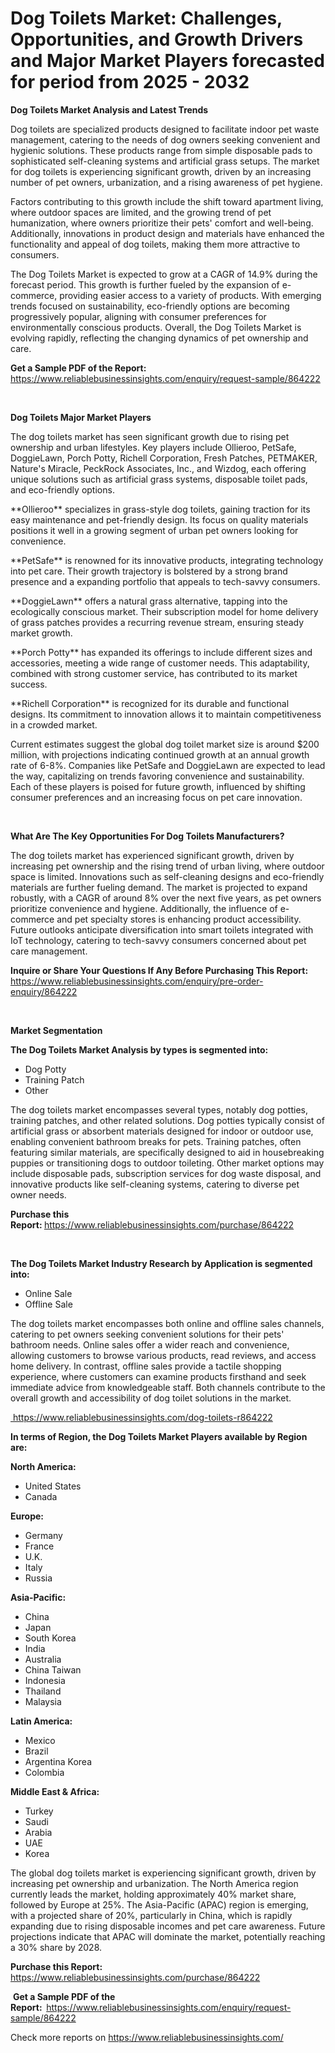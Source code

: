 <p><h1>Dog Toilets Market: Challenges, Opportunities, and Growth Drivers and Major Market Players forecasted for period from 2025 - 2032</h1></p><p><strong>Dog Toilets Market Analysis and Latest Trends</strong></p>
<p><p>Dog toilets are specialized products designed to facilitate indoor pet waste management, catering to the needs of dog owners seeking convenient and hygienic solutions. These products range from simple disposable pads to sophisticated self-cleaning systems and artificial grass setups. The market for dog toilets is experiencing significant growth, driven by an increasing number of pet owners, urbanization, and a rising awareness of pet hygiene.</p><p>Factors contributing to this growth include the shift toward apartment living, where outdoor spaces are limited, and the growing trend of pet humanization, where owners prioritize their pets' comfort and well-being. Additionally, innovations in product design and materials have enhanced the functionality and appeal of dog toilets, making them more attractive to consumers.</p><p>The Dog Toilets Market is expected to grow at a CAGR of 14.9% during the forecast period. This growth is further fueled by the expansion of e-commerce, providing easier access to a variety of products. With emerging trends focused on sustainability, eco-friendly options are becoming progressively popular, aligning with consumer preferences for environmentally conscious products. Overall, the Dog Toilets Market is evolving rapidly, reflecting the changing dynamics of pet ownership and care.</p></p>
<p><strong>Get a Sample PDF of the Report:&nbsp;</strong> <a href="https://www.reliablebusinessinsights.com/enquiry/request-sample/864222?utm_campaign=2761&utm_medium=2&utm_source=Github&utm_content=ia&utm_term=05042025&utm_id=dog-toilets">https://www.reliablebusinessinsights.com/enquiry/request-sample/864222</a></p>
<p>&nbsp;</p>
<p><strong>Dog Toilets Major Market Players</strong></p>
<p><p>The dog toilets market has seen significant growth due to rising pet ownership and urban lifestyles. Key players include Ollieroo, PetSafe, DoggieLawn, Porch Potty, Richell Corporation, Fresh Patches, PETMAKER, Nature's Miracle, PeckRock Associates, Inc., and Wizdog, each offering unique solutions such as artificial grass systems, disposable toilet pads, and eco-friendly options.</p><p>**Ollieroo** specializes in grass-style dog toilets, gaining traction for its easy maintenance and pet-friendly design. Its focus on quality materials positions it well in a growing segment of urban pet owners looking for convenience.</p><p>**PetSafe** is renowned for its innovative products, integrating technology into pet care. Their growth trajectory is bolstered by a strong brand presence and a expanding portfolio that appeals to tech-savvy consumers.</p><p>**DoggieLawn** offers a natural grass alternative, tapping into the ecologically conscious market. Their subscription model for home delivery of grass patches provides a recurring revenue stream, ensuring steady market growth.</p><p>**Porch Potty** has expanded its offerings to include different sizes and accessories, meeting a wide range of customer needs. This adaptability, combined with strong customer service, has contributed to its market success.</p><p>**Richell Corporation** is recognized for its durable and functional designs. Its commitment to innovation allows it to maintain competitiveness in a crowded market.</p><p>Current estimates suggest the global dog toilet market size is around $200 million, with projections indicating continued growth at an annual growth rate of 6-8%. Companies like PetSafe and DoggieLawn are expected to lead the way, capitalizing on trends favoring convenience and sustainability. Each of these players is poised for future growth, influenced by shifting consumer preferences and an increasing focus on pet care innovation.</p></p>
<p>&nbsp;</p>
<p><strong>What Are The Key Opportunities For Dog Toilets Manufacturers?</strong></p>
<p><p>The dog toilets market has experienced significant growth, driven by increasing pet ownership and the rising trend of urban living, where outdoor space is limited. Innovations such as self-cleaning designs and eco-friendly materials are further fueling demand. The market is projected to expand robustly, with a CAGR of around 8% over the next five years, as pet owners prioritize convenience and hygiene. Additionally, the influence of e-commerce and pet specialty stores is enhancing product accessibility. Future outlooks anticipate diversification into smart toilets integrated with IoT technology, catering to tech-savvy consumers concerned about pet care management.</p></p>
<p><strong>Inquire or Share Your Questions If Any Before Purchasing This Report:</strong> <a href="https://www.reliablebusinessinsights.com/enquiry/pre-order-enquiry/864222?utm_campaign=2761&utm_medium=2&utm_source=Github&utm_content=ia&utm_term=05042025&utm_id=dog-toilets">https://www.reliablebusinessinsights.com/enquiry/pre-order-enquiry/864222</a></p>
<p>&nbsp;</p>
<p><strong>Market Segmentation</strong></p>
<p><strong>The Dog Toilets Market Analysis by types is segmented into:</strong></p>
<p><ul><li>Dog Potty</li><li>Training Patch</li><li>Other</li></ul></p>
<p><p>The dog toilets market encompasses several types, notably dog potties, training patches, and other related solutions. Dog potties typically consist of artificial grass or absorbent materials designed for indoor or outdoor use, enabling convenient bathroom breaks for pets. Training patches, often featuring similar materials, are specifically designed to aid in housebreaking puppies or transitioning dogs to outdoor toileting. Other market options may include disposable pads, subscription services for dog waste disposal, and innovative products like self-cleaning systems, catering to diverse pet owner needs.</p></p>
<p><strong>Purchase this Report:&nbsp;</strong><a href="https://www.reliablebusinessinsights.com/purchase/864222?utm_campaign=2761&utm_medium=2&utm_source=Github&utm_content=ia&utm_term=05042025&utm_id=dog-toilets">https://www.reliablebusinessinsights.com/purchase/864222</a></p>
<p>&nbsp;</p>
<p><strong>The Dog Toilets Market Industry Research by Application is segmented into:</strong></p>
<p><ul><li>Online Sale</li><li>Offline Sale</li></ul></p>
<p><p>The dog toilets market encompasses both online and offline sales channels, catering to pet owners seeking convenient solutions for their pets' bathroom needs. Online sales offer a wider reach and convenience, allowing customers to browse various products, read reviews, and access home delivery. In contrast, offline sales provide a tactile shopping experience, where customers can examine products firsthand and seek immediate advice from knowledgeable staff. Both channels contribute to the overall growth and accessibility of dog toilet solutions in the market.</p></p>
<p><a href="https://www.reliablebusinessinsights.com/dog-toilets-r864222?utm_campaign=2761&utm_medium=2&utm_source=Github&utm_content=ia&utm_term=05042025&utm_id=dog-toilets">&nbsp;https://www.reliablebusinessinsights.com/dog-toilets-r864222</a></p>
<p><strong>In terms of Region, the Dog Toilets Market Players available by Region are:</strong></p>
<p>
    <p> <strong> North America: </strong>
        <ul>
            <li>United States</li>
            <li>Canada</li>
        </ul>
        </p> 
    <p> <strong> Europe: </strong>
        <ul>
            <li>Germany</li>
            <li>France</li>
            <li>U.K.</li>
            <li>Italy</li>
            <li>Russia</li>
        </ul>
        </p> 
    <p> <strong> Asia-Pacific: </strong>
        <ul>
            <li>China</li>
            <li>Japan</li>
            <li>South Korea</li>
            <li>India</li>
            <li>Australia</li>
            <li>China Taiwan</li>
            <li>Indonesia</li>
            <li>Thailand</li>
            <li>Malaysia</li>
        </ul>
        </p> 
    <p> <strong> Latin America: </strong>
        <ul>
            <li>Mexico</li>
            <li>Brazil</li>
            <li>Argentina Korea</li>
            <li>Colombia</li>
        </ul>
        </p> 
    <p> <strong> Middle East & Africa: </strong>
        <ul>
            <li>Turkey</li>
            <li>Saudi</li>
            <li>Arabia</li>
            <li>UAE</li>
            <li>Korea</li>
        </ul>
    </p>
    </p>
<p><p>The global dog toilets market is experiencing significant growth, driven by increasing pet ownership and urbanization. The North America region currently leads the market, holding approximately 40% market share, followed by Europe at 25%. The Asia-Pacific (APAC) region is emerging, with a projected share of 20%, particularly in China, which is rapidly expanding due to rising disposable incomes and pet care awareness. Future projections indicate that APAC will dominate the market, potentially reaching a 30% share by 2028.</p></p>
<p><strong>Purchase this Report: </strong><a href="https://www.reliablebusinessinsights.com/purchase/864222?utm_campaign=2761&utm_medium=2&utm_source=Github&utm_content=ia&utm_term=05042025&utm_id=dog-toilets">https://www.reliablebusinessinsights.com/purchase/864222</a></p>
<p>&nbsp;<strong>Get a Sample PDF of the Report:&nbsp;&nbsp;</strong><a href="https://www.reliablebusinessinsights.com/enquiry/request-sample/864222?utm_campaign=2761&utm_medium=2&utm_source=Github&utm_content=ia&utm_term=05042025&utm_id=dog-toilets">https://www.reliablebusinessinsights.com/enquiry/request-sample/864222</a></p>
<p><strong></strong></p>
<p>Check more reports on <a href="https://www.reliablebusinessinsights.com/?utm_campaign=2761&utm_medium=2&utm_source=Github&utm_content=ia&utm_term=05042025&utm_id=dog-toilets">https://www.reliablebusinessinsights.com/</a></p>